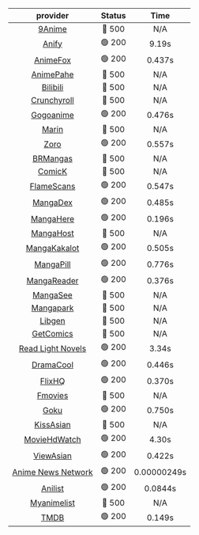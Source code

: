 | **provider** | **Status** | **Time** |
|:--------:|:------:|:----:|
| [9Anime](https://9anime.pl) | 🔴 500 | N/A |
|  [Anify](https://api.anify.tv)  | 🟢 200 | 9.19s |
|  [AnimeFox](https://animefox.tv)  | 🟢 200 | 0.437s |
| [AnimePahe](https://animepahe.com) | 🔴 500 | N/A |
| [Bilibili](https://bilibili.tv) | 🔴 500 | N/A |
| [Crunchyroll](https://cronchy.consumet.stream) | 🔴 500 | N/A |
|  [Gogoanime](https://gogoanime3.net)  | 🟢 200 | 0.476s |
| [Marin](https://marin.moe) | 🔴 500 | N/A |
|  [Zoro](https://aniwatch.to)  | 🟢 200 | 0.557s |
| [BRMangas](https://www.brmangas.net) | 🔴 500 | N/A |
| [ComicK](https://comick.app) | 🔴 500 | N/A |
|  [FlameScans](https://flamescans.org/)  | 🟢 200 | 0.547s |
|  [MangaDex](https://mangadex.org)  | 🟢 200 | 0.485s |
|  [MangaHere](http://www.mangahere.cc)  | 🟢 200 | 0.196s |
| [MangaHost](https://mangahosted.com) | 🔴 500 | N/A |
|  [MangaKakalot](https://mangakakalot.com)  | 🟢 200 | 0.505s |
|  [MangaPill](https://mangapill.com)  | 🟢 200 | 0.776s |
|  [MangaReader](https://mangareader.to)  | 🟢 200 | 0.376s |
| [MangaSee](https://mangasee123.com) | 🔴 500 | N/A |
| [Mangapark](https://v2.mangapark.net) | 🔴 500 | N/A |
| [Libgen](http://libgen) | 🔴 500 | N/A |
| [GetComics](https://getcomics.info/) | 🔴 500 | N/A |
|  [Read Light Novels](https://readlightnovels.net)  | 🟢 200 | 3.34s |
|  [DramaCool](https://dramacool.hr)  | 🟢 200 | 0.446s |
|  [FlixHQ](https://flixhq.to)  | 🟢 200 | 0.370s |
| [Fmovies](https://fmovies.to) | 🔴 500 | N/A |
|  [Goku](https://goku.sx)  | 🟢 200 | 0.750s |
| [KissAsian](https://kissasian.mx) | 🔴 500 | N/A |
|  [MovieHdWatch](https://movieshd.watch)  | 🟢 200 | 4.30s |
|  [ViewAsian](https://viewasian.co)  | 🟢 200 | 0.422s |
|  [Anime News Network](https://www.animenewsnetwork.com)  | 🟢 200 | 0.00000249s |
|  [Anilist](https://anilist.co)  | 🟢 200 | 0.0844s |
| [Myanimelist](https://myanimelist.net/) | 🔴 500 | N/A |
|  [TMDB](https://www.themoviedb.org)  | 🟢 200 | 0.149s |
